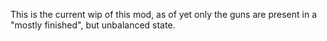 This is the current wip of this mod, as of yet only the guns are present in a "mostly finished", but unbalanced state.
